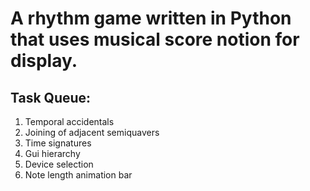 # A rhythm game written in Python that uses musical score notion for display.

## Task Queue:
1. Temporal accidentals
2. Joining of adjacent semiquavers
3. Time signatures
4. Gui hierarchy
5. Device selection
6. Note length animation bar